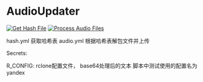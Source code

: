# AudioUpdater

[![Get Hash File](https://github.com/Virace2022/AudioUpdater/actions/workflows/hash.yml/badge.svg)](https://github.com/Virace2022/AudioUpdater/actions/workflows/hash.yml)
[![Process Audio Files](https://github.com/Virace2022/AudioUpdater/actions/workflows/audio.yml/badge.svg)](https://github.com/Virace2022/AudioUpdater/actions/workflows/audio.yml)

hash.yml 获取哈希表
audio.yml 根据哈希表解包文件并上传


Secrets: 

R_CONFIG: rclone配置文件， base64处理后的文本
脚本中测试使用的配置名为 yandex